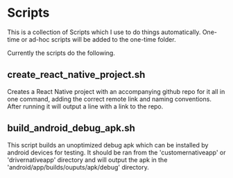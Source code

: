 # Scripts

This is a collection of Scripts which I use to do things automatically. One-time or ad-hoc scripts will be added to the one-time folder. 

Currently the scripts do the following.

## create_react_native_project.sh

Creates a React Native project with an accompanying github repo for it all in one command, adding the correct remote link and naming conventions. After running it will output a line with a link to the repo.

## build_android_debug_apk.sh

This script builds an unoptimized debug apk which can be installed by android devices for testing. It should be ran from the 'customernativeapp' or 'drivernativeapp' directory and will output the apk in the 'android/app/builds/ouputs/apk/debug' directory.
